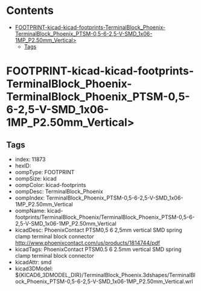



Contents
========

* [FOOTPRINT-kicad-kicad-footprints-TerminalBlock_Phoenix-TerminalBlock_Phoenix_PTSM-0,5-6-2,5-V-SMD_1x06-1MP_P2.50mm_Vertical>](#footprint-kicad-kicad-footprints-terminalblock_phoenix-terminalblock_phoenix_ptsm-05-6-25-v-smd_1x06-1mp_p250mm_vertical)
	* [Tags](#tags)

# FOOTPRINT-kicad-kicad-footprints-TerminalBlock_Phoenix-TerminalBlock_Phoenix_PTSM-0,5-6-2,5-V-SMD_1x06-1MP_P2.50mm_Vertical>

## Tags

- index: 11873
- hexID: 
- oompType: FOOTPRINT
- oompSize: kicad
- oompColor: kicad-footprints
- oompDesc: TerminalBlock_Phoenix
- oompIndex: TerminalBlock_Phoenix_PTSM-0,5-6-2,5-V-SMD_1x06-1MP_P2.50mm_Vertical
- oompName: kicad-footprints/TerminalBlock_Phoenix/TerminalBlock_Phoenix_PTSM-0,5-6-2,5-V-SMD_1x06-1MP_P2.50mm_Vertical
- kicadDesc: PhoenixContact PTSM0,5 6 2,5mm vertical SMD spring clamp terminal block connector http://www.phoenixcontact.com/us/products/1814744/pdf
- kicadTags: PhoenixContact PTSM0.5 6 2.5mm vertical SMD spring clamp terminal block connector
- kicadAttr: smd
- kicad3DModel: ${KICAD6_3DMODEL_DIR}/TerminalBlock_Phoenix.3dshapes/TerminalBlock_Phoenix_PTSM-0,5-6-2,5-V-SMD_1x06-1MP_P2.50mm_Vertical.wrl
